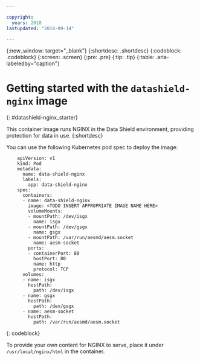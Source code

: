 ```yaml
---

copyright:
  years: 2018
lastupdated: "2018-09-14"

---
```


{:new_window: target="_blank"}
{:shortdesc: .shortdesc}
{:codeblock: .codeblock}
{:screen: .screen}
{:pre: .pre}
{:tip: .tip} 
{:table: .aria-labeledby="caption"}

# Getting started with the `datashield-nginx` image
{: #datashield-nginx_starter}

This container image runs NGINX in the Data Shield environment, providing protection for data in use.
{:shortdesc}


You can use the following Kubernetes pod spec to deploy the image:

```
    apiVersion: v1
    kind: Pod
    metadata:
      name: data-shield-nginx
      labels:
        app: data-shield-nginx
    spec:
      containers:
      - name: data-shield-nginx
        image: <TODO INSERT APPROPRIATE IMAGE NAME HERE>
        volumeMounts:
        - mountPath: /dev/isgx
          name: isgx
        - mountPath: /dev/gsgx
          name: gsgx
        - mountPath: /var/run/aesmd/aesm.socket
          name: aesm-socket
        ports:
        - containerPort: 80
          hostPort: 80
          name: http
          protocol: TCP
      volumes:
      - name: isgx
        hostPath:
          path: /dev/isgx
      - name: gsgx
        hostPath:
          path: /dev/gsgx
      - name: aesm-socket
        hostPath:
          path: /var/run/aesmd/aesm.socket
```
{: codeblock}    
    
To provide your own content for NGINX to serve, place it under `/usr/local/nginx/html` in the container.
